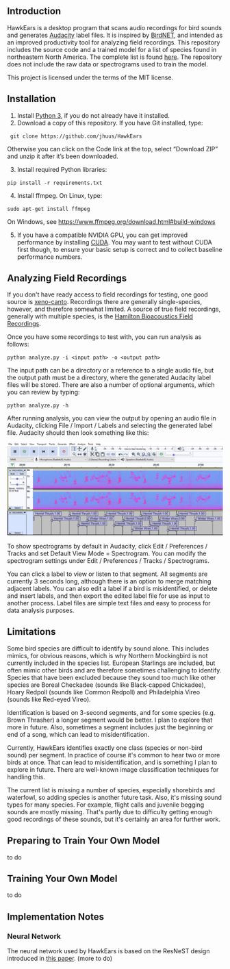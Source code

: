 ## Introduction
HawkEars is a desktop program that scans audio recordings for bird sounds and generates [Audacity](https://www.audacityteam.org/) label files. It is inspired by [BirdNET](https://github.com/kahst/BirdNET), and intended as an improved productivity tool for analyzing field recordings. This repository includes the source code and a trained model for a list of species found in northeastern North America. The complete list is found [here](https://github.com/jhuus/HawkEars/blob/main/data/classes.txt). The repository does not include the raw data or spectrograms used to train the model.

This project is licensed under the terms of the MIT license.

## Installation
1.	Install [Python 3](https://www.python.org/downloads/), if you do not already have it installed.
2.	Download a copy of this repository. If you have Git installed, type:

```
 git clone https://github.com/jhuus/HawkEars
```
 
Otherwise you can click on the Code link at the top, select “Download ZIP” and unzip it after it’s been downloaded.

3.	Install required Python libraries:

```
pip install -r requirements.txt
```

4.	Install ffmpeg. On Linux, type:

```
sudo apt-get install ffmpeg
```

On Windows, see https://www.ffmpeg.org/download.html#build-windows 

5. If you have a compatible NVIDIA GPU, you can get improved performance by installing [CUDA](https://docs.nvidia.com/cuda/). You may want to test without CUDA first though, to ensure your basic setup is correct and to collect baseline performance numbers. 

## Analyzing Field Recordings
If you don't have ready access to field recordings for testing, one good source is [xeno-canto](https://xeno-canto.org/). Recordings there are generally single-species, however, and therefore somewhat limited. A source of true field recordings, generally with multiple species, is the [Hamilton Bioacoustics Field Recordings](https://archive.org/details/hamiltonbioacousticsfieldrecordings).

Once you have some recordings to test with, you can run analysis as follows:

```
python analyze.py -i <input path> -o <output path> 
```

The input path can be a directory or a reference to a single audio file, but the output path must be a directory, where the generated Audacity label files will be stored. There are also a number of optional arguments, which you can review by typing: 

```
python analyze.py -h
```

After running analysis, you can view the output by opening an audio file in Audacity, clicking File / Import / Labels and selecting the generated label file. Audacity should then look something like this:

![](audacity-labels.png)

To show spectrograms by default in Audacity, click Edit / Preferences / Tracks and set Default View Mode = Spectrogram. You can modify the spectrogram settings under Edit / Preferences / Tracks / Spectrograms.

You can click a label to view or listen to that segment. All segments are currently 3 seconds long, although there is an option to merge matching adjacent labels. You can also edit a label if a bird is misidentified, or delete and insert labels, and then export the edited label file for use as input to another process. Label files are simple text files and easy to process for data analysis purposes.

## Limitations
Some bird species are difficult to identify by sound alone. This includes mimics, for obvious reasons, which is why Northern Mockingbird is not currently included in the species list. European Starlings are included, but often mimic other birds and are therefore sometimes challenging to identify. Species that have been excluded because they sound too much like other species are Boreal Checkadee (sounds like Black-capped Chickadee), Hoary Redpoll (sounds like Common Redpoll) and Philadelphia Vireo (sounds like Red-eyed Vireo). 

Identification is based on 3-second segments, and for some species (e.g. Brown Thrasher) a longer segment would be better. I plan to explore that more in future. Also, sometimes a segment includes just the beginning or end of a song, which can lead to misidentification. 

Currently, HawkEars identifies exactly one class (species or non-bird sound) per segment. In practice of course it's common to hear two or more birds at once. That can lead to misidentification, and is something I plan to explore in future. There are well-known image classification techniques for handling this.

The current list is missing a number of species, especially shorebirds and waterfowl, so adding species is another future task. Also, it's missing sound types for many species. For example, flight calls and juvenile begging sounds are mostly missing. That's partly due to difficulty getting enough good recordings of these sounds, but it's certainly an area for further work. 

## Preparing to Train Your Own Model
to do

## Training Your Own Model
to do

## Implementation Notes
### Neural Network
The neural network used by HawkEars is based on the ResNeST design introduced in [this paper](https://arxiv.org/pdf/2004.08955.pdf). 
(more to do)  
